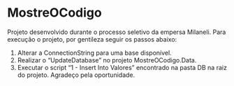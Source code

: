 # MostreOCodigo

Projeto desenvolvido durante o processo seletivo da empersa Milaneli.
Para execução o projeto, por gentileza seguir os passos abaixo:
1.	Alterar a ConnectionString para uma base disponível.
2.	Realizar o “UpdateDatabase” no projeto MostreOCodigo.Data.
3.	Executar o script “1 - Insert Into Valores” encontrado na pasta DB na raiz do projeto.
Agradeço pela oportunidade.
